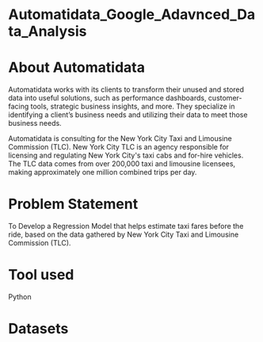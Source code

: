 # Automatidata_Google_Adavnced_Data_Analysis

# About Automatidata
Automatidata works with its clients to transform their unused and stored data into useful solutions, such as performance dashboards, customer-facing tools, strategic business insights, and more. They specialize in identifying a client’s business needs and utilizing their data to meet those business needs. 

Automatidata is consulting for the New York City Taxi and Limousine Commission (TLC). New York City TLC is an agency responsible for licensing and regulating New York City's taxi cabs and for-hire vehicles. The TLC data comes from over 200,000 taxi and limousine licensees, making approximately one million combined trips per day. 

# Problem Statement
To Develop a Regression Model that helps estimate taxi fares before the ride, based on the data gathered by New York City Taxi and Limousine Commission (TLC).

# Tool used
Python
# Datasets
